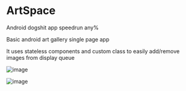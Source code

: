 # ArtSpace
Android dogshit app speedrun any% 

Basic android art gallery single page app

It uses stateless components and custom class to easily add/remove images from display queue

![image](https://github.com/otuva/ArtSpace/assets/67955086/3fe1301c-6b9c-491d-bcb5-097a1f750485)

![image](https://github.com/otuva/ArtSpace/assets/67955086/ac419096-ef64-48ce-8203-fef0d6df4cd0)
